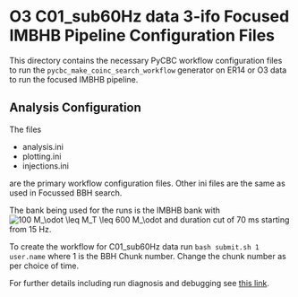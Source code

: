# O3 C01_sub60Hz data 3-ifo Focused IMBHB Pipeline Configuration Files #

This directory contains the necessary PyCBC workflow configuration files to
run the ``pycbc_make_coinc_search_workflow`` generator on ER14 or O3 data
to run the focused IMBHB pipeline.

## Analysis Configuration ##

The files

 * analysis.ini
 * plotting.ini
 * injections.ini

are the primary workflow configuration files.  Other ini files are the same as used in Focussed BBH search.

The bank being used for the runs is the IMBHB bank with <img src="https://latex.codecogs.com/gif.latex?100&space;M_\odot&space;\leq&space;M_T&space;\leq&space;600&space;M_\odot" title="100 M_\odot \leq M_T \leq 600 M_\odot" />  and duration cut of 70 ms starting from 15 Hz. 

To create the workflow for C01_sub60Hz data run `bash submit.sh 1 user.name` where 1 is the BBH Chunk number. Change the chunk number as per choice of time. 

For further details including run diagnosis and debugging see [this link](https://pycbc.org/pycbc/latest/html/workflow/pycbc_make_coinc_search_workflow.html#monitor-and-debug-the-workflow-detailed-pegasus-documentation).
